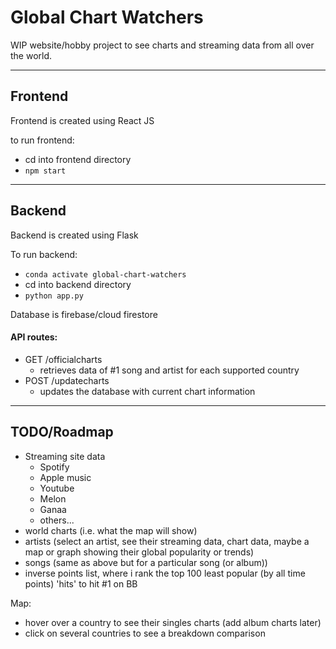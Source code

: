 # Global Chart Watchers

WIP website/hobby project to see charts and streaming data from all over the world.

---- 
## Frontend
Frontend is created using React JS

to run frontend:
- cd into frontend directory
- `npm start`

---

## Backend
Backend is created using Flask

To run backend:
- `conda activate global-chart-watchers`
- cd into backend directory
- `python app.py`

Database is firebase/cloud firestore

#### API routes:
- GET /officialcharts
    - retrieves data of #1 song and artist for each supported country
- POST /updatecharts 
    - updates the database with current chart information
---

## TODO/Roadmap

- Streaming site data
    - Spotify
    - Apple music
    - Youtube
    - Melon
    - Ganaa
    - others...
- world charts (i.e. what the map will show)
- artists (select an artist, see their streaming data, chart data, maybe a map or graph showing their global popularity or trends)
- songs (same as above but for a particular song (or album))
- inverse points list, where i rank the top 100 least popular (by all time points) 'hits' to hit #1 on BB

Map:
- hover over a country to see their singles charts (add album charts later)
- click on several countries to see a breakdown comparison
